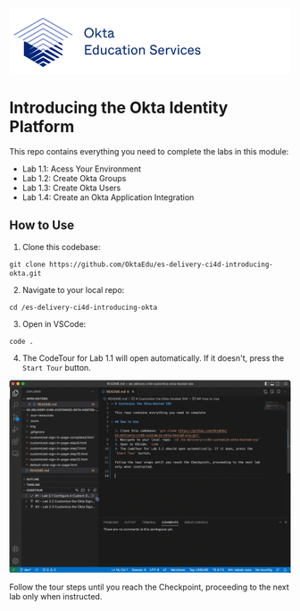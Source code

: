 [![Okta Training](./.tour-resources/oktaeduservices.png "Okta Education Services")](https://www.okta.com/services/training/)

# Introducing the Okta Identity Platform

This repo contains everything you need to complete the labs in this module:

- Lab 1.1: Acess Your Environment
- Lab 1.2: Create Okta Groups
- Lab 1.3: Create Okta Users
- Lab 1.4: Create an Okta Application Integration

## How to Use

1. Clone this codebase: 
```
git clone https://github.com/OktaEdu/es-delivery-ci4d-introducing-okta.git
```
2. Navigate to your local repo: 
```
cd /es-delivery-ci4d-introducing-okta
```
3. Open in VSCode: 
```
code .
```
4. The CodeTour for Lab 1.1 will open automatically. If it doesn't, press the `Start Tour` button.

![Start Code Tour](./.tour-resources/start-tour.gif)

Follow the tour steps until you reach the Checkpoint, proceeding to the next lab only when instructed.